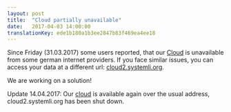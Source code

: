 ```yaml
---
layout: post
title:  "Cloud partially unavailable"
date:   2017-04-03 14:00:00
translationKey: ede1b180a1b3ee2847b83f469ea4ee18
---
```

Since Friday (31.03.2017) some users reported, that our [Cloud](https://cloud.systemli.org) is unavailable from some german internet providers.
If you face similar issues, you can access your data at a different url: [cloud2.systemli.org](https://cloud2.systemli.org). 

We are working on a solution!

Update 14.04.2017: Our [cloud](https://cloud.systemli.org) is available again over the usual address, cloud2.systemli.org has been shut down.
